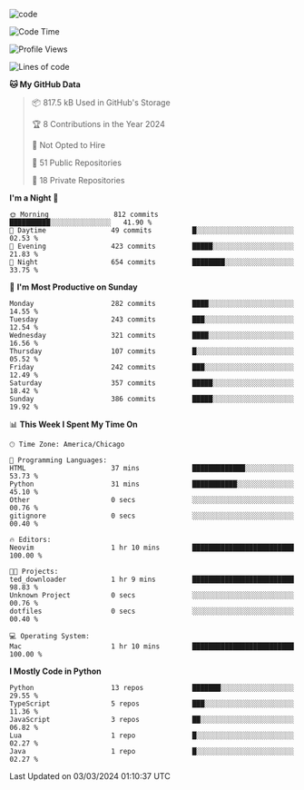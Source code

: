 
<!--
**liuyaanng/liuyaanng** is a ✨ _special_ ✨ repository because its `README.md` (this file) appears on your GitHub profile.

Here are some ideas to get you started:

- 🔭 I’m currently working on ...
- 🌱 I’m currently learning ...
- 👯 I’m looking to collaborate on ...
- 🤔 I’m looking for help with ...
- 💬 Ask me about ...
- 📫 How to reach me: ...
- 😄 Pronouns: ...
- ⚡ Fun fact: ...
-->


![code](https://cdn.jsdelivr.net/gh/liuyaanng/liuyaanng@1.0/code.gif) 

<!--START_SECTION:waka-->
![Code Time](http://img.shields.io/badge/Code%20Time-321%20hrs%2040%20mins-blue)

![Profile Views](http://img.shields.io/badge/Profile%20Views-0-blue)

![Lines of code](https://img.shields.io/badge/From%20Hello%20World%20I%27ve%20Written-14.4%20million%20lines%20of%20code-blue)

**🐱 My GitHub Data** 

> 📦 817.5 kB Used in GitHub's Storage 
 > 
> 🏆 8 Contributions in the Year 2024
 > 
> 🚫 Not Opted to Hire
 > 
> 📜 51 Public Repositories 
 > 
> 🔑 18 Private Repositories 
 > 
**I'm a Night 🦉** 

```text
🌞 Morning                812 commits         ██████████░░░░░░░░░░░░░░░   41.90 % 
🌆 Daytime                49 commits          █░░░░░░░░░░░░░░░░░░░░░░░░   02.53 % 
🌃 Evening                423 commits         █████░░░░░░░░░░░░░░░░░░░░   21.83 % 
🌙 Night                  654 commits         ████████░░░░░░░░░░░░░░░░░   33.75 % 
```
📅 **I'm Most Productive on Sunday** 

```text
Monday                   282 commits         ████░░░░░░░░░░░░░░░░░░░░░   14.55 % 
Tuesday                  243 commits         ███░░░░░░░░░░░░░░░░░░░░░░   12.54 % 
Wednesday                321 commits         ████░░░░░░░░░░░░░░░░░░░░░   16.56 % 
Thursday                 107 commits         █░░░░░░░░░░░░░░░░░░░░░░░░   05.52 % 
Friday                   242 commits         ███░░░░░░░░░░░░░░░░░░░░░░   12.49 % 
Saturday                 357 commits         █████░░░░░░░░░░░░░░░░░░░░   18.42 % 
Sunday                   386 commits         █████░░░░░░░░░░░░░░░░░░░░   19.92 % 
```


📊 **This Week I Spent My Time On** 

```text
🕑︎ Time Zone: America/Chicago

💬 Programming Languages: 
HTML                     37 mins             █████████████░░░░░░░░░░░░   53.73 % 
Python                   31 mins             ███████████░░░░░░░░░░░░░░   45.10 % 
Other                    0 secs              ░░░░░░░░░░░░░░░░░░░░░░░░░   00.76 % 
gitignore                0 secs              ░░░░░░░░░░░░░░░░░░░░░░░░░   00.40 % 

🔥 Editors: 
Neovim                   1 hr 10 mins        █████████████████████████   100.00 % 

🐱‍💻 Projects: 
ted_downloader           1 hr 9 mins         █████████████████████████   98.83 % 
Unknown Project          0 secs              ░░░░░░░░░░░░░░░░░░░░░░░░░   00.76 % 
dotfiles                 0 secs              ░░░░░░░░░░░░░░░░░░░░░░░░░   00.40 % 

💻 Operating System: 
Mac                      1 hr 10 mins        █████████████████████████   100.00 % 
```

**I Mostly Code in Python** 

```text
Python                   13 repos            ███████░░░░░░░░░░░░░░░░░░   29.55 % 
TypeScript               5 repos             ███░░░░░░░░░░░░░░░░░░░░░░   11.36 % 
JavaScript               3 repos             ██░░░░░░░░░░░░░░░░░░░░░░░   06.82 % 
Lua                      1 repo              █░░░░░░░░░░░░░░░░░░░░░░░░   02.27 % 
Java                     1 repo              █░░░░░░░░░░░░░░░░░░░░░░░░   02.27 % 
```




 Last Updated on 03/03/2024 01:10:37 UTC
<!--END_SECTION:waka-->
